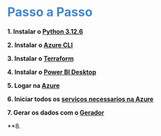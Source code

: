 # <span style="color: #48c;">Passo a Passo</span>

**1. Instalar o [Python 3.12.6](https://www.python.org/downloads/release/python-3126/)**

**2. Instalar o [Azure CLI](https://learn.microsoft.com/en-us/cli/azure/install-azure-cli)**

**3. Instalar o [Terraform](https://developer.hashicorp.com/terraform/tutorials/aws-get-started/install-cli)**

**4. Instalar o [Power BI Desktop](https://www.microsoft.com/pt-br/power-platform/products/power-bi/desktop)**

**5. Logar na [Azure](/configuracao/#conta-azure)**

**6. Iniciar todos os [serviços necessarios na Azure](/configuracao/#inciando-os-servicos-azure)**

**7. Gerar os dados com o [Gerador](/configuracao/#configuracoes-do-gerador-de-dados)**

**8.
